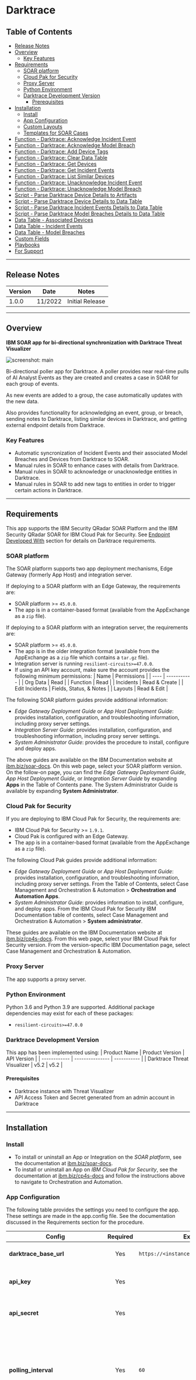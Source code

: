 <!--
  This README.md is generated by running:
  "resilient-sdk docgen -p fn_darktrace"

  It is best edited using a Text Editor with a Markdown Previewer. VS Code
  is a good example. Checkout https://guides.github.com/features/mastering-markdown/
  for tips on writing with Markdown

  All fields followed by "::CHANGE_ME::"" should be manually edited

  If you make manual edits and run docgen again, a .bak file will be created

  Store any screenshots in the "doc/screenshots" directory and reference them like:
  ![screenshot: screenshot_1](./screenshots/screenshot_1.png)

  NOTE: If your app is available in the container-format only, there is no need to mention the integration server in this readme.
-->

# Darktrace <!-- omit in toc -->

## Table of Contents <!-- omit in toc -->

- [Release Notes](#release-notes)
- [Overview](#overview)
  - [Key Features](#key-features)
- [Requirements](#requirements)
  - [SOAR platform](#soar-platform)
  - [Cloud Pak for Security](#cloud-pak-for-security)
  - [Proxy Server](#proxy-server)
  - [Python Environment](#python-environment)
  - [Darktrace Development Version](#darktrace-development-version)
    - [Prerequisites](#prerequisites)
- [Installation](#installation)
  - [Install](#install)
  - [App Configuration](#app-configuration)
  - [Custom Layouts](#custom-layouts)
  - [Templates for SOAR Cases](#templates-for-soar-cases)
- [Function - Darktrace: Acknowledge Incident Event](#function---darktrace-acknowledge-incident-event)
- [Function - Darktrace: Acknowledge Model Breach](#function---darktrace-acknowledge-model-breach)
- [Function - Darktrace: Add Device Tags](#function---darktrace-add-device-tags)
- [Function - Darktrace: Clear Data Table](#function---darktrace-clear-data-table)
- [Function - Darktrace: Get Devices](#function---darktrace-get-devices)
- [Function - Darktrace: Get Incident Events](#function---darktrace-get-incident-events)
- [Function - Darktrace: List Similar Devices](#function---darktrace-list-similar-devices)
- [Function - Darktrace: Unacknowledge Incident Event](#function---darktrace-unacknowledge-incident-event)
- [Function - Darktrace: Unacknowledge Model Breach](#function---darktrace-unacknowledge-model-breach)
- [Script - Parse Darktrace Device Details to Artifacts](#script---parse-darktrace-device-details-to-artifacts)
- [Script - Parse Darktrace Device Details to Data Table](#script---parse-darktrace-device-details-to-data-table)
- [Script - Parse Darktrace Incident Events Details to Data Table](#script---parse-darktrace-incident-events-details-to-data-table)
- [Script - Parse Darktrace Model Breaches Details to Data Table](#script---parse-darktrace-model-breaches-details-to-data-table)
- [Data Table - Associated Devices](#data-table---associated-devices)
- [Data Table - Incident Events](#data-table---incident-events)
- [Data Table - Model Breaches](#data-table---model-breaches)
- [Custom Fields](#custom-fields)
- [Playbooks](#playbooks)
- [For Support](#for-support)

---

## Release Notes
<!--
  Specify all changes in this release. Do not remove the release 
  notes of a previous release
-->
| Version | Date | Notes |
| ------- | ---- | ----- |
| 1.0.0 | 11/2022 | Initial Release |

---

## Overview
**IBM SOAR app for bi-directional synchronization with Darktrace Threat Visualizer**

 ![screenshot: main](./doc/screenshots/main.png)

Bi-directional poller app for Darktrace. A poller provides near real-time pulls of AI Analyst Events as they are created and creates 
a case in SOAR for each group of events.

As new events are added to a group, the case automatically updates with the new data.

Also provides functionality for acknowledging an event, group, or breach,
sending notes to Darktrace, listing similar devices in Darktrace,
and getting external endpoint details from Darktrace.

### Key Features
* Automatic syncronization of Incident Events and their associated Model Breaches and Devices from Darktrace to SOAR.
* Manual rules in SOAR to enhance cases with details from Darktrace.
* Manual rules in SOAR to acknowledge or unacknowledge entities in Darktrace.
* Manual rules in SOAR to add new tags to entities in order to trigger certain actions in Darktrace.

---

## Requirements
This app supports the IBM Security QRadar SOAR Platform and the IBM Security QRadar SOAR for IBM Cloud Pak for Security. See [Endpoint Developed With](#endpoint-developed-with) section for details on Darktrace requirements.

### SOAR platform
The SOAR platform supports two app deployment mechanisms, Edge Gateway (formerly App Host) and integration server.

If deploying to a SOAR platform with an Edge Gateway, the requirements are:
* SOAR platform >= `45.0.0`.
* The app is in a container-based format (available from the AppExchange as a `zip` file).

If deploying to a SOAR platform with an integration server, the requirements are:
* SOAR platform >= `45.0.0`.
* The app is in the older integration format (available from the AppExchange as a `zip` file which contains a `tar.gz` file).
* Integration server is running `resilient-circuits>=47.0.0`.
* If using an API key account, make sure the account provides the following minimum permissions: 
  | Name | Permissions |
  | ---- | ----------- |
  | Org Data | Read |
  | Function | Read |
  | Incidents | Read & Create |
  | Edit Incidents | Fields, Status, & Notes |
  | Layouts | Read & Edit |

The following SOAR platform guides provide additional information: 
* _Edge Gateway Deployment Guide_ or _App Host Deployment Guide_: provides installation, configuration, and troubleshooting information, including proxy server settings. 
* _Integration Server Guide_: provides installation, configuration, and troubleshooting information, including proxy server settings.
* _System Administrator Guide_: provides the procedure to install, configure and deploy apps. 

The above guides are available on the IBM Documentation website at [ibm.biz/soar-docs](https://ibm.biz/soar-docs). On this web page, select your SOAR platform version. On the follow-on page, you can find the _Edge Gateway Deployment Guide_, _App Host Deployment Guide_, or _Integration Server Guide_ by expanding **Apps** in the Table of Contents pane. The System Administrator Guide is available by expanding **System Administrator**.

### Cloud Pak for Security
If you are deploying to IBM Cloud Pak for Security, the requirements are:
* IBM Cloud Pak for Security >= `1.9.1`.
* Cloud Pak is configured with an Edge Gateway.
* The app is in a container-based format (available from the AppExchange as a `zip` file).

The following Cloud Pak guides provide additional information: 
* _Edge Gateway Deployment Guide_ or _App Host Deployment Guide_: provides installation, configuration, and troubleshooting information, including proxy server settings. From the Table of Contents, select Case Management and Orchestration & Automation > **Orchestration and Automation Apps**.
* _System Administrator Guide_: provides information to install, configure, and deploy apps. From the IBM Cloud Pak for Security IBM Documentation table of contents, select Case Management and Orchestration & Automation > **System administrator**.

These guides are available on the IBM Documentation website at [ibm.biz/cp4s-docs](https://ibm.biz/cp4s-docs). From this web page, select your IBM Cloud Pak for Security version. From the version-specific IBM Documentation page, select Case Management and Orchestration & Automation.

### Proxy Server
The app supports a proxy server.

### Python Environment
Python 3.6 and Python 3.9 are supported.
Additional package dependencies may exist for each of these packages:
* `resilient-circuits>=47.0.0`

### Darktrace Development Version

This app has been implemented using:
| Product Name | Product Version | API Version |
| ------------ | --------------- | ----------- |
| Darktrace Threat Visualizer | v5.2 | v5.2 |

#### Prerequisites
* Darktrace instance with Threat Visualizer
* API Access Token and Secret generated from an admin account in Darktrace

---

## Installation

### Install
* To install or uninstall an App or Integration on the _SOAR platform_, see the documentation at [ibm.biz/soar-docs](https://ibm.biz/soar-docs).
* To install or uninstall an App on _IBM Cloud Pak for Security_, see the documentation at [ibm.biz/cp4s-docs](https://ibm.biz/cp4s-docs) and follow the instructions above to navigate to Orchestration and Automation.

### App Configuration
The following table provides the settings you need to configure the app. These settings are made in the app.config file. See the documentation discussed in the Requirements section for the procedure.

| Config | Required | Example | Description |
| ------ | :------: | ------- | ----------- |
| **darktrace_base_url** | Yes | `https://<instance>.cloud.darktrace.com` | *URL to your instance of Darktrace.* |
| **api_key** | Yes |  | *API Access Token generated in Darktrace.* |
| **api_secret** | Yes |  | *Secret associated with above API Token.* |
| **polling_interval** | Yes | `60` | *Number of **seconds** between polling queries for new findings. Use value 0 to disable automatic case creation from findings.* |
| **polling_lookback** | Yes | `120` | *Number of **minutes** to look back for new findings the first time the app starts or restarts.* |
| **auto_sync_darktrace_comments** | No | `True` | *Whether or not to sync comments from Darktrace to SOAR. Defaults to `True`.* |
| **exclude_did** | No | `1,4,99` | *Comma separated list of device IDs you wish to be excluded from syncronization.* |
| **locale** | No | `en_US` | *Language locale to use when pulling Incident Events and their descriptions. Defaults to `en_US`. See Darktrace Customer Portal for updated list of locale options.* |
| **min_score** | No | `0.0` | *Minimum incident score for the incident it is associated with to be synced to SOAR. Accepts values between 0 and 100. Defaults to 0.* |
| **saas_only** | No | `False` | *If `True`, restricts synced Darktrace incidents to only those that contain a minimum of one SaaS incident event. Defaults to `False`.* |
| **soar_create_case_template** | No | `/var/rescircuits/create_case.jinja` | *Path to override template for automatic case creation. See [Templates for SOAR Cases](#templates-for-soar-cases).* |
| **soar_update_case_template** | No | `/var/rescircuits/update_case.jinja` | *Path to override template for automatic case updating. See [Templates for SOAR Cases](#templates-for-soar-cases).* |
| **soar_close_case_template** | No | `/var/rescircuits/close_case.jinja` | *Path to override template for automatic case closing. See [Templates for SOAR Cases](#templates-for-soar-cases).* |

### Custom Layouts
* The app automatically creates a custom "Darktrace Incident" tab on first install. But more customization can be made in that tab:

  ![screenshot: custom_layouts](./doc/screenshots/custom_layouts.png)

### Templates for SOAR Cases
It may be necessary to modify the templates used to create, update, or close SOAR cases based on your required custom fields in SOAR.

This is especially relevant if you have required custom _close_ fields that need to be filled when closing a case in SOAR. If that is the case, be sure to implement a custom `close_case_template` and reference those required close fields in the template.

When overriding the template in App Host, specify the file path for each file as `/var/rescircuits`.

Below are the default templates used which can be copied, modified, and used with app_config's
`soar_create_case_template`, `soar_update_case_template`, and `soar_close_case_template` settings to override the default templates.

<details><summary>soar_create_case_template.jinja</summary>

```jinja
{
  {# JINJA template for creating a new SOAR incident from an endpoint #}
  {% set severity_mapping = '''{
    "critical": "High", 
    "suspicious": "Medium", 
    "compliance": "Low", 
    "DEFAULT": "Low"
  }'''
  %}
  "name": "Darktrace AI Analyst Incident - {{ incidentEvents|map(attribute='title')|join(', ') }}",
  "description": "<a target='_blank' href='{{ groupUrl }}'>AI Analyst Incident Event Group</a> created from Darktrace",
  {# start_date cannot be after discovered_date #}
  "discovered_date": {{ start }},
  "start_date": {{ start }},
  "plan_status": "A",
  "severity_code": "{{ category | soar_substitute(severity_mapping) }}",
  {# specify your custom fields for your endpoint solution #}
  "properties": {
    "darktrace_aianalyst_incident_group_id": "{{ id }}",
    "darktrace_incident_group_link": "<a target='_blank' href='{{ groupUrl }}'>AI Analyst Incident</a>",
    "darktrace_incident_group_acknowledged": "{% if acknowledged %}Yes{% else %}No{% endif %}",
    "darktrace_incident_last_modified": {{ end }},
    "darktrace_incident_group_start_time": {{ start }},
    "darktrace_associated_device_ids": "{{ devices|join(', ') }} ({{ devices|length }} total devices involved)",
    "darktrace_initiating_device_ids": "{{ initialDevices|join(', ') }}",
    "darktrace_group_category": "<span class='label' rel='tooltip' title='{{ category }}'>{{ category|camel }}</span>",
    "darktrace_group_score": "{{ '%0.2f'|format(groupScore|float) }}",
    "darktrace_number_of_events_in_group": "{{ incidentEvents|length }}"
  },
  {# add comments as necessary #}
  "comments": [
    {
      "text": {
        "format": "html",
        "content": "<b>Created by Darktrace</b>"
      }
    }
  ]
}

```
</details>

<details><summary>soar_update_case_template.jinja</summary>

```jinja
{
  {# JINJA template for updating a new SOAR incident from an endpoint #}
  "properties": {
    "darktrace_incident_last_modified": {{ end }},
    "darktrace_associated_device_ids": "{{ devices|join(', ') }} ({{ devices|length }} total devices involved)",
    "darktrace_incident_group_acknowledged": "{% if acknowledged %}Yes{% else %}No{% endif %}",
    "darktrace_group_score": "{{ '%0.2f'|format(groupScore|float) }}",
    "darktrace_number_of_events_in_group": "{{ incidentEvents|length }}"
  }
}

```
</details>

<details><summary>soar_close_case_template.jinja</summary>

```jinja
{
  {# JINJA template for closing a SOAR incident using endpoint data #}
  "plan_status": "C",
  "resolution_id": "Resolved",
  "resolution_summary": "Acknowledged in Darktrace",
  "properties": {
    "darktrace_incident_last_modified": {{ end }},
    "darktrace_associated_device_ids": "{{ devices|join(', ') }} ({{ devices|length }} total devices involved)",
    "darktrace_incident_group_acknowledged": "{% if acknowledged %}Yes{% else %}No{% endif %}",
    "darktrace_group_score": "{{ '%0.2f'|format(groupScore|float) }}",
    "darktrace_number_of_events_in_group": "{{ incidentEvents|length }}"
  }
}

```
</details>

---

## Function - Darktrace: Acknowledge Incident Event
Function to acknowledge an incident event or a list of incident events.

 ![screenshot: fn-darktrace-acknowledge-incident-event ](./doc/screenshots/fn-darktrace-acknowledge-incident-event.png)

<details><summary>Inputs:</summary>
<p>

| Name | Type | Required | Tooltip |
| ---- | :--: | :------: | ------- |
| `darktrace_incident_event_id` | `text` | Yes | UUID of the incident event to un/acknowledge |

</p>
</details>

<details><summary>Outputs:</summary>
<p>

> **NOTE:** This example might be in JSON format, but `results` is a Python Dictionary on the SOAR platform.

```python
results = {
  "content": {
    "aianalyst": "SUCCESS"
  },
  "inputs": {
    "darktrace_incident_event_id": "da042c57-3e45-4e65-aca5-63dbcdf8df0c"
  },
  "metrics": {
    "execution_time_ms": 116,
    "host": "local",
    "package": "fn-darktrace",
    "package_version": "1.0.0",
    "timestamp": "2022-10-06 16:00:04",
    "version": "1.0"
  },
  "raw": null,
  "reason": null,
  "success": true,
  "version": 2.0
}
```

</p>
</details>

<details><summary>Example Pre-Process Script:</summary>
<p>

```python
inputs.darktrace_incident_event_id = row.darktrace_incident_events_dt_event_id
```

</p>
</details>

<details><summary>Example Post-Process Script:</summary>
<p>

```python
results = playbook.functions.results.acknowledge_inc_output

if results.success:
  unacknowledged = results.content.get("aianalyst")
  
  if unacknowledged.upper() == "SUCCESS":
    row.darktrace_incident_events_dt_acknowledged = "Yes"
    incident.addNote("Successfully acknowledged Incident Event {0}".format(row.darktrace_incident_events_dt_title.get("content")))

else:
  incident.addNote("Failed to acknowledge Incident Event {0}".format(row.darktrace_incident_events_dt_title.get("content")))

```

</p>
</details>

---
## Function - Darktrace: Acknowledge Model Breach
Function to acknowledge a model breach.

 ![screenshot: fn-darktrace-acknowledge-model-breach ](./doc/screenshots/fn-darktrace-acknowledge-model-breach.png)

<details><summary>Inputs:</summary>
<p>

| Name | Type | Required | Tooltip |
| ---- | :--: | :------: | ------- |
| `darktrace_model_breach_pbid` | `text` | Yes | Model Breach ID (PBID) of breach to acknowledge |

</p>
</details>

<details><summary>Outputs:</summary>
<p>

> **NOTE:** This example might be in JSON format, but `results` is a Python Dictionary on the SOAR platform.

```python
results = {
  "content": {
    "response": "SUCCESS"
  },
  "inputs": {
    "darktrace_model_breach_pbid": "182"
  },
  "metrics": {
    "execution_time_ms": 123,
    "host": "local",
    "package": "fn-darktrace",
    "package_version": "1.0.0",
    "timestamp": "2022-10-06 16:00:29",
    "version": "1.0"
  },
  "raw": null,
  "reason": null,
  "success": true,
  "version": 2.0
}
```

</p>
</details>

<details><summary>Example Pre-Process Script:</summary>
<p>

```python
inputs.darktrace_model_breach_pbid = row.darktrace_model_breaches_dt_breach_id
```

</p>
</details>

<details><summary>Example Post-Process Script:</summary>
<p>

```python
results = playbook.functions.results.acknowledge_md_output

if results.success and results.get("content", {}).get("response", "").upper() == "SUCCESS":
  incident.addNote("Successfully acknowledged Darktrace Model Breach {0}".format(row.darktrace_model_breaches_dt_name.get("content")))
  row.darktrace_model_breaches_dt_acknowledged = "Yes"
elif results.success and results.get("content", {}).get("response", "").upper() == "ERROR":
  incident.addNote("Darktrace Model Breach {0} is already acknowledged in Darktrace".format(row.darktrace_model_breaches_dt_name.get("content")))
else:
  incident.addNote("Failed to acknowledge Darktrace Model Breach {0}".format(row.darktrace_model_breaches_dt_name.get("content")))
```

</p>
</details>

---
## Function - Darktrace: Add Device Tags
Function to add tag(s) to a device.

 ![screenshot: fn-darktrace-add-device-tags ](./doc/screenshots/fn-darktrace-add-device-tags.png)
 ![screenshot: fn-darktrace-add-device-tags ](./doc/screenshots/fn-darktrace-add-device-tags-1.png)

<details><summary>Inputs:</summary>
<p>

| Name | Type | Required | Example | Tooltip |
| ---- | :--: | :------: | ------- | ------- |
| `darktrace_device_id` | `text` | No | - | Device ID to add tags to |
| `darktrace_device_tags` | `text` | No | `DNS Server, Microsoft Device` | Comma-separated list of tags to add. |

</p>
</details>

<details><summary>Outputs:</summary>
<p>

> **NOTE:** This example might be in JSON format, but `results` is a Python Dictionary on the SOAR platform.

```python
results = {
  "content": {
    "added_tags": [
      "New Tag"
    ],
    "all_tags": [
      "This one already exists",
      "New Tag"
    ],
    "error_tags": [
      "This one already exists"
    ]
  },
  "inputs": {
    "darktrace_device_id": "9",
    "darktrace_device_tags": "Test,This one already exists"
  },
  "metrics": {
    "execution_time_ms": 267,
    "host": "local",
    "package": "fn-darktrace",
    "package_version": "1.0.0",
    "timestamp": "2022-10-10 15:56:42",
    "version": "1.0"
  },
  "raw": null,
  "reason": null,
  "success": true,
  "version": 2.0
}
```

</p>
</details>

<details><summary>Example Pre-Process Script:</summary>
<p>

```python
inputs.darktrace_device_id = row.darktrace_device_dt_id.get("content")
inputs.darktrace_device_tags = playbook.inputs.darktrace_device_tags
```

</p>
</details>

<details><summary>Example Post-Process Script:</summary>
<p>

```python
results = playbook.functions.results.add_tags_output

SPAN_FORMATTER = "<span class='label' rel='tooltip' title='{0}'>{0}</span>"

if results.success:
  added_tags = " ".join(SPAN_FORMATTER.format(tag) for tag in results.content.get("added_tags"))
  error_tags = " ".join(SPAN_FORMATTER.format(tag) for tag in results.content.get("error_tags"))
  all_tags = " ".join(SPAN_FORMATTER.format(tag) for tag in results.content.get("all_tags"))
  
  msg = ""
  if added_tags:
    msg += "Successfully added tag(s) {0} to device {1}.".format(added_tags, row.darktrace_device_dt_id.get("content"))
  if error_tags:
    if msg:
      msg += "\n"
    msg += "Failed to add tag(s) {0} because they weren't found in Darktrace. Create them in Darktrace first then you can add them to the device.".format(error_tags)
    
  incident.addNote(msg)
  row.darktrace_device_dt_tags = all_tags
else:
  incident.addNote("Failed to add tags {0} to device {1}. Error: {2}".format(results.inputs.get("darktrace_device_tags"), row.darktrace_device_dt_id, results.reason))
```

</p>
</details>

---
## Function - Darktrace: Clear Data Table
Clear a given data table so it can be updated

<details><summary>Inputs:</summary>
<p>

| Name | Type | Required |
| ---- | :--: | :------: |
| `darktrace_data_table_name` | `text` | Yes |
| `darktrace_soar_case_id` | `text` | No |

</p>
</details>

<details><summary>Outputs:</summary>
<p>

> **NOTE:** This example might be in JSON format, but `results` is a Python Dictionary on the SOAR platform.

```python
results = {
  "content": {},
  "inputs": {
    "darktrace_data_table_name": "darktrace_associated_devices_dt",
    "darktrace_soar_case_id": "2119"
  },
  "metrics": {
    "execution_time_ms": 976,
    "host": "local",
    "package": "fn-darktrace",
    "package_version": "1.0.0",
    "timestamp": "2022-11-10 16:46:34",
    "version": "1.0"
  },
  "raw": null,
  "reason": null,
  "success": true,
  "version": 2.0
}
```

</p>
</details>

<details><summary>Example Pre-Process Script:</summary>
<p>

```python
inputs.darktrace_soar_case_id = str(incident.id)
inputs.darktrace_data_table_name = "darktrace_associated_devices_dt"
```

</p>
</details>

---
## Function - Darktrace: Get Devices
Get the details of all the devices of an AI Analyst Incident


<details><summary>Inputs:</summary>
<p>

| Name | Type | Required | Example | Tooltip |
| ---- | :--: | :------: | ------- | ------- |
| `darktrace_incident_group_id` | `text` | Yes | `-` | Group ID of the incident to get devices from |

</p>
</details>

<details><summary>Outputs:</summary>
<p>

> **NOTE:** This example might be in JSON format, but `results` is a Python Dictionary on the SOAR platform.

```python
results = {
  "content": {
    "base_device_url": "https://my.darktrace.com/#device/",
    "devices": [
      {
        "did": 4,
        "endtime": 1668116335000,
        "hostname": "dc.windomain.local",
        "id": 4,
        "ip": "0.0.0.0",
        "ips": [
          {
            "ip": "0.0.0.0",
            "sid": 1,
            "time": "2022-11-10 21:00:00",
            "timems": 1668114000000
          }
        ],
        "os": "Windows 7, 8 or 10",
        "sid": 1,
        "tags": [
          {
            "data": {
              "auto": false,
              "color": 200,
              "description": "",
              "visibility": ""
            },
            "expiry": 0,
            "isReferenced": true,
            "name": "Admin",
            "restricted": false,
            "thid": 16,
            "tid": 16
          },
          {
            "data": {
              "auto": false,
              "color": 112,
              "description": "Devices receiving and making DNS queries",
              "visibility": "Public"
            },
            "expiry": 0,
            "isReferenced": true,
            "name": "DNS Server",
            "restricted": false,
            "thid": 22,
            "tid": 22
          },
          {
            "data": {
              "auto": false,
              "color": 168,
              "description": "",
              "visibility": "Public"
            },
            "expiry": 0,
            "isReferenced": true,
            "name": "Microsoft Windows",
            "restricted": false,
            "thid": 29,
            "tid": 29
          },
          {
            "data": {
              "auto": false,
              "color": 0,
              "description": "",
              "visibility": "Public"
            },
            "expiry": 0,
            "isReferenced": false,
            "name": "Test",
            "restricted": false,
            "thid": 113,
            "tid": 113
          }
        ],
        "time": 1646057145000,
        "typelabel": "DNS Server",
        "typename": "dnsserver"
      }
    ]
  },
  "inputs": {
    "darktrace_incident_group_id": "g53091596-76ed-48e3-90d1-7f93ed7954ef"
  },
  "metrics": {
    "execution_time_ms": 239,
    "host": "local",
    "package": "fn-darktrace",
    "package_version": "1.0.0",
    "timestamp": "2022-11-10 16:46:31",
    "version": "1.0"
  },
  "raw": null,
  "reason": null,
  "success": true,
  "version": 2.0
}
```

</p>
</details>

<details><summary>Example Pre-Process Script:</summary>
<p>

```python
inputs.darktrace_incident_group_id = incident.properties.darktrace_aianalyst_incident_group_id
```

</p>
</details>

<details><summary>Example Script to Fill Data Table:</summary>
<p>

```python
DEVICE_DT_NAME = "darktrace_associated_devices_dt"
URL_FORMATTER = "<a target='_blank' href='{0}'>{1}</a>"
SPAN_FORMATTER = "<span class='label' rel='tooltip' title='{0}'>{0}</span>"

devices = playbook.functions.results.devices_output.get("content", {}).get("devices")
base_device_url = playbook.functions.results.devices_output.get("content", {}).get("base_device_url")

for device in devices:
  
  row = incident.addRow(DEVICE_DT_NAME)
  
  row.darktrace_device_dt_id = URL_FORMATTER.format(f"{base_device_url}{str(device.get('id'))}", str(device.get("id"))) if device.get("id") else None
  row.darktrace_device_dt_label = device.get("devicelabel")
  row.darktrace_device_dt_type = device.get("typelabel")
  row.darktrace_device_dt_tags = " ".join([SPAN_FORMATTER.format(t.get("name")) for t in device.get("tags", [])]) if device.get("tags") else None
  row.darktrace_device_dt_ip = device.get("ip")
  row.darktrace_device_dt_hostname = device.get("hostname")
  row.darktrace_device_dt_mac_address = device.get("macaddress")
  row.darktrace_device_dt_os = device.get("os")
  row.darktrace_device_dt_credentials = " ".join([SPAN_FORMATTER.format(c.get("credential")) for c in device.get("credentials", [])]) if device.get("credentials") else None
  row.darktrace_device_dt_first_seen = device.get("time")
  row.darktrace_device_dt_last_seen = device.get("endtime")
```

</p>
</details>

---
## Function - Darktrace: Get Incident Events
Get the details of all the incident events of an AI Analyst Incident Group

<details><summary>Inputs:</summary>
<p>

| Name | Type | Required | Example | Tooltip |
| ---- | :--: | :------: | ------- | ------- |
| `darktrace_incident_group_id` | `text` | Yes | `-` | Group ID to get incident events from |
| `darktrace_include_model_breach_data` | `boolean` | No | `-` | If `True`, detailed Model breach data will be returned. Defaults to `False` |

</p>
</details>

<details><summary>Outputs:</summary>
<p>

> **NOTE:** This example might be in JSON format, but `results` is a Python Dictionary on the SOAR platform.

```python
results = {
  "content": {
    "base_model_breach_url": "https://my.darktrace.com/#modelbreach/",
    "incident_events": [
      {
        "acknowledged": false,
        "activityId": "da39a3ee",
        "aiaScore": 52.0,
        "attackPhases": [
          5
        ],
        "breachDevices": [
          {
            "did": 9,
            "hostname": "win10.windomain.local",
            "identifier": "win10.windomain.local",
            "ip": "0.0.0.0",
            "mac": null,
            "sid": 1,
            "subnet": null
          }
        ],
        "category": "suspicious",
        "children": [
          "da042c57-3e45-4e65-aca5-63dbcdf8df0c"
        ],
        "createdAt": 1663207439360,
        "currentGroup": "gda042c57-3e45-4e65-aca5-63dbcdf8df0c",
        "details": [
          [
            {
              "contents": [
                {
                  "key": "Source device",
                  "type": "device",
                  "values": [
                    {
                      "did": 9,
                      "hostname": "win10.windomain.local",
                      "identifier": "win10.windomain.local",
                      "ip": "0.0.0.0",
                      "mac": null,
                      "sid": 1,
                      "subnet": null
                    }
                  ]
                },
                {
                  "key": "Username observed prior to activity",
                  "type": "string",
                  "values": [
                    "vagrant"
                  ]
                },
                {
                  "key": "Source of username",
                  "type": "string",
                  "values": [
                    "NTLM login"
                  ]
                },
                {
                  "key": "Time observed",
                  "type": "timestamp",
                  "values": [
                    1663207315000
                  ]
                },
                {
                  "key": "Event UID",
                  "type": "string",
                  "values": [
                    "CxC9C21vzm9i5FmHse01"
                  ]
                }
              ],
              "header": "Breaching device"
            }
          ],
          [
            {
              "contents": [
                {
                  "key": "Filename",
                  "type": "string",
                  "values": [
                    "11.txt.txt.txt"
                  ]
                },
                {
                  "key": "Size",
                  "type": "dataVolume",
                  "values": [
                    100
                  ]
                },
                {
                  "key": "Destination device",
                  "type": "device",
                  "values": [
                    {
                      "did": 4,
                      "hostname": "dc.windomain.local",
                      "identifier": "dc.windomain.local",
                      "ip": "0.0.0.0",
                      "mac": null,
                      "sid": 1,
                      "subnet": null
                    }
                  ]
                },
                {
                  "key": "Destination share",
                  "type": "string",
                  "values": [
                    "\\\\0.0.0.00.0.0.0\\dummy_files"
                  ]
                },
                {
                  "key": "Time",
                  "type": "timestamp",
                  "values": [
                    1663207328000
                  ]
                },
                {
                  "key": "Filename",
                  "type": "string",
                  "values": [
                    "11.txt.txt"
                  ]
                },
                {
                  "key": "Size",
                  "type": "dataVolume",
                  "values": [
                    100
                  ]
                },
                {
                  "key": "Destination device",
                  "type": "device",
                  "values": [
                    {
                      "did": 4,
                      "hostname": "dc.windomain.local",
                      "identifier": "dc.windomain.local",
                      "ip": "0.0.0.0",
                      "mac": null,
                      "sid": 1,
                      "subnet": null
                    }
                  ]
                },
                {
                  "key": "Destination share",
                  "type": "string",
                  "values": [
                    "\\\\0.0.0.00.0.0.0\\dummy_files"
                  ]
                },
                {
                  "key": "Time",
                  "type": "timestamp",
                  "values": [
                    1663207328000
                  ]
                },
                {
                  "key": "Filename",
                  "type": "string",
                  "values": [
                    "27.txt.txt.txt"
                  ]
                },
                {
                  "key": "Size",
                  "type": "dataVolume",
                  "values": [
                    100
                  ]
                },
                {
                  "key": "Destination device",
                  "type": "device",
                  "values": [
                    {
                      "did": 4,
                      "hostname": "dc.windomain.local",
                      "identifier": "dc.windomain.local",
                      "ip": "0.0.0.0",
                      "mac": null,
                      "sid": 1,
                      "subnet": null
                    }
                  ]
                },
                {
                  "key": "Destination share",
                  "type": "string",
                  "values": [
                    "\\\\0.0.0.00.0.0.0\\dummy_files"
                  ]
                },
                {
                  "key": "Time",
                  "type": "timestamp",
                  "values": [
                    1663207329000
                  ]
                }
              ],
              "header": "Files Written"
            }
          ]
        ],
        "externalTriggered": false,
        "groupByActivity": false,
        "groupCategory": "suspicious",
        "groupPreviousGroups": [],
        "groupScore": 0.9796746496148376,
        "groupingIds": [
          "0ade7c2c"
        ],
        "id": "da042c57-3e45-4e65-aca5-63dbcdf8df0c",
        "incidentEventUrl": "https://my.darktrace.com/#aiaincidentevent/da042c57-3e45-4e65-aca5-63dbcdf8df0c",
        "periods": [
          {
            "end": 1663207329000,
            "start": 1663207328000
          }
        ],
        "pinned": true,
        "relatedBreaches": [
          {
            "acknowledged": false,
            "aianalystData": [
              {
                "related": [
                  182
                ],
                "summariser": "SmbWriteSummary",
                "uuid": "da042c57-3e45-4e65-aca5-63dbcdf8df0c"
              }
            ],
            "commentCount": 0,
            "creationTime": 1663207327000,
            "device": {
              "credentials": [
                "vagrant"
              ],
              "did": 9,
              "firstSeen": 1646081506000,
              "hostname": "win10.windomain.local",
              "ip": "0.0.0.0",
              "ips": [
                {
                  "ip": "0.0.0.0",
                  "sid": 1,
                  "time": "2022-11-10 21:00:00",
                  "timems": 1668114000000
                }
              ],
              "lastSeen": 1668115594000,
              "sid": 1,
              "typelabel": "Desktop",
              "typename": "desktop"
            },
            "model": {
              "now": {
                "actions": {
                  "alert": true,
                  "antigena": {},
                  "breach": true,
                  "model": true,
                  "setPriority": false,
                  "setTag": false,
                  "setType": false
                },
                "active": true,
                "activeTimes": {
                  "devices": {},
                  "tags": {},
                  "type": "exclusions",
                  "version": 2
                },
                "autoSuppress": true,
                "autoUpdatable": true,
                "autoUpdate": true,
                "behaviour": "decreasing",
                "category": "Suspicious",
                "compliance": false,
                "created": {
                  "by": "System"
                },
                "delay": 0,
                "description": "A device is writing suspicious terms to network file shares that may indicate a threat. This is particularly relevant for ransomware infections that overwrite internal data.\\n\\nAction: Investigate the file writes that are occurring to see if they are overwriting important internal data.",
                "edited": {
                  "by": "System"
                },
                "interval": 300,
                "logic": {
                  "data": [
                    {
                      "cid": 8330,
                      "weight": 1
                    },
                    {
                      "cid": 8328,
                      "weight": 1
                    },
                    {
                      "cid": 8329,
                      "weight": 1
                    }
                  ],
                  "targetScore": 1,
                  "type": "weightedComponentList",
                  "version": 1
                },
                "message": "Added new regex filter to the last component",
                "modified": "2022-09-22 11:48:13",
                "name": "Compromise::Ransomware::Ransom or Offensive Words Written to SMB",
                "phid": 3000,
                "pid": 629,
                "priority": 4,
                "sequenced": false,
                "sharedEndpoints": true,
                "tags": [
                  "AP: Exploit"
                ],
                "throttle": 3600,
                "uuid": "80010119-6d7f-0000-0305-5e0000000325",
                "version": 100
              },
              "then": {
                "actions": {
                  "alert": true,
                  "antigena": {},
                  "breach": true,
                  "model": true,
                  "setPriority": false,
                  "setTag": false,
                  "setType": false
                },
                "active": true,
                "activeTimes": {
                  "devices": {},
                  "tags": {},
                  "type": "exclusions",
                  "version": 2
                },
                "autoSuppress": true,
                "autoUpdatable": true,
                "autoUpdate": true,
                "behaviour": "decreasing",
                "category": "Suspicious",
                "compliance": false,
                "created": {
                  "by": "System"
                },
                "delay": 0,
                "description": "A device is writing suspicious terms to network file shares that may indicate a threat. This is particularly relevant for ransomware infections that overwrite internal data.\\n\\nAction: Investigate the file writes that are occurring to see if they are overwriting important internal data.",
                "edited": {
                  "by": "System"
                },
                "interval": 300,
                "logic": {
                  "data": [
                    {
                      "cid": 8067,
                      "weight": 1
                    },
                    {
                      "cid": 8065,
                      "weight": 1
                    },
                    {
                      "cid": 8066,
                      "weight": 1
                    }
                  ],
                  "targetScore": 1,
                  "type": "weightedComponentList",
                  "version": 1
                },
                "modified": "2022-09-05 15:04:11",
                "name": "Compromise::Ransomware::Ransom or Offensive Words Written to SMB",
                "phid": 2865,
                "pid": 629,
                "priority": 4,
                "sequenced": false,
                "sharedEndpoints": true,
                "tags": [
                  "AP: Exploit"
                ],
                "throttle": 3600,
                "uuid": "80010119-6d7f-0000-0305-5e0000000325",
                "version": 99
              }
            },
            "modelName": "Compromise / Ransomware / Ransom or Offensive Words Written to SMB",
            "pbid": 182,
            "score": 0.871,
            "threatScore": 88.0,
            "time": 1663207316000,
            "timestamp": 1663207316000,
            "triggeredComponents": [
              {
                "cbid": 186,
                "chid": 10353,
                "cid": 8065,
                "interval": 300,
                "logic": {
                  "data": {
                    "left": {
                      "left": "A",
                      "operator": "AND",
                      "right": {
                        "left": "C",
                        "operator": "AND",
                        "right": {
                          "left": "E",
                          "operator": "AND",
                          "right": "F"
                        }
                      }
                    },
                    "operator": "OR",
                    "right": {
                      "left": "B",
                      "operator": "AND",
                      "right": {
                        "left": "C",
                        "operator": "AND",
                        "right": "F"
                      }
                    }
                  },
                  "version": "v0.1"
                },
                "metric": {
                  "label": "SMB Move Success",
                  "mlid": 291,
                  "name": "smbmovesuccess"
                },
                "size": 5,
                "threshold": 4,
                "time": 1663207315000,
                "triggeredFilters": [
                  {
                    "arguments": {
                      "value": "someregex"
                    },
                    "cfid": 71760,
                    "comparatorType": "matches regular expression",
                    "filterType": "Message",
                    "id": "A",
                    "trigger": {
                      "value": "share=\\\\0.0.0.0\\dummy_files file=\u003cn/a\u003e rename=0.txt.txt.txt.txt.txt.txt.txt.txt.txt.txt.txt.lockbit version=smb2 account=vagrant"
                    }
                  },
                  {
                    "arguments": {
                      "value": "out"
                    },
                    "cfid": 71762,
                    "comparatorType": "is",
                    "filterType": "Direction",
                    "id": "C",
                    "trigger": {
                      "value": "out"
                    }
                  },
                  {
                    "arguments": {
                      "value": "BackupData.dat.locked"
                    },
                    "cfid": 71763,
                    "comparatorType": "does not contain",
                    "filterType": "Message",
                    "id": "E",
                    "trigger": {
                      "value": "share=\\\\0.0.0.0\\dummy_files file=\u003cn/a\u003e rename=0.txt.txt.txt.txt.txt.txt.txt.txt.txt.txt.txt.lockbit version=smb2 account=vagrant"
                    }
                  },
                  {
                    "arguments": {},
                    "cfid": 71764,
                    "comparatorType": "is",
                    "filterType": "Unique message fields",
                    "id": "F",
                    "trigger": {
                      "value": "true"
                    }
                  },
                  {
                    "arguments": {},
                    "cfid": 71765,
                    "comparatorType": "display",
                    "filterType": "Message",
                    "id": "d1",
                    "trigger": {
                      "value": "share=\\\\0.0.0.0\\dummy_files file=\u003cn/a\u003e rename=0.txt.txt.txt.txt.txt.txt.txt.txt.txt.txt.txt.lockbit version=smb2 account=vagrant"
                    }
                  }
                ]
              }
            ]
          }
        ],
        "summariser": "SmbWriteSummary",
        "summary": "The device win10.windomain.local was observed transferring suspicious files over SMB to dc.windomain.local.\n\nThis activity was identified as unusual compared to the source device\u0027s normal SMB activity.\n\nSuch transfers may indicate an attempt to move laterally through the network, by transferring malicious software to victim devices before executing it.\n\nConsequently, if this activity was not expected, the security team may wish to determine the reason for these file transfers.",
        "title": "SMB Writes of Suspicious Files",
        "userTriggered": false
      }
    ]
  },
  "inputs": {
    "darktrace_incident_group_id": "gda042c57-3e45-4e65-aca5-63dbcdf8df0c",
    "darktrace_include_model_breach_data": true
  },
  "metrics": {
    "execution_time_ms": 245,
    "host": "local",
    "package": "fn-darktrace",
    "package_version": "1.0.0",
    "timestamp": "2022-11-10 16:41:35",
    "version": "1.0"
  },
  "raw": null,
  "reason": null,
  "success": true,
  "version": 2.0
}
```

</p>
</details>

<details><summary>Example Pre-Process Script:</summary>
<p>

```python
inputs.darktrace_incident_group_id = incident.properties.darktrace_aianalyst_incident_group_id
inputs.darktrace_include_model_breach_data = False
```

</p>
</details>

<details><summary>Example Script to Parse Results to Data Table:</summary>
<p>

```python
EVENT_DT_NAME = "darktrace_incident_events_dt"
URL_FORMATTER = "<a target='_blank' href='{0}'>{1}</a>"

results = playbook.functions.results.incident_events_output

events = results.get("content", {}).get("incident_events")

for event in events:

  row = incident.addRow(EVENT_DT_NAME)

  row.darktrace_incident_events_dt_title = URL_FORMATTER.format(event.get("incidentEventUrl"), event.get("title"))
  row.darktrace_incident_events_dt_summary = event.get("summary")
  row.darktrace_incident_events_dt_acknowledged = "Yes" if event.get("acknowledged") else "No"
  row.darktrace_incident_events_dt_created_at = event.get("createdAt")
  row.darktrace_incident_events_dt_initiating_device_id = ", ".join(str(d.get("did")) for d in event.get("breachDevices"))
  row.darktrace_incident_events_dt_category = event.get("category")
  row.darktrace_incident_events_dt_ai_analyst_score = str(event.get("aiaScore"))
  row.darktrace_incident_events_dt_event_id = str(event.get("id"))
```

</p>
</details>

---
## Function - Darktrace: List Similar Devices
Function to list similar devices to the given device.

 ![screenshot: fn-darktrace-list-similar-devices ](./doc/screenshots/fn-darktrace-list-similar-devices.png)
 ![screenshot: fn-darktrace-list-similar-devices ](./doc/screenshots/fn-darktrace-list-similar-devices-1.png)

<details><summary>Inputs:</summary>
<p>

| Name | Type | Required | Example | Tooltip |
| ---- | :--: | :------: | ------- | ------- |
| `darktrace_device_count` | `number` | Yes | `4` | Number of similar devices to return |
| `darktrace_device_id` | `text` | No | - | Device ID to search for similar devices against |

</p>
</details>

<details><summary>Outputs:</summary>
<p>

> **NOTE:** This example might be in JSON format, but `results` is a Python Dictionary on the SOAR platform.

```python
results = {
  "content": {
    "base_url": "https://cloud.darktrace.com",
    "similar_devices": [
      {
        "did": 4,
        "firstSeen": 1646057145000,
        "hostname": "dc.windomain.local",
        "ip": "0.0.0.0",
        "ips": [
          {
            "ip": "0.0.0.0",
            "sid": 1,
            "time": "2022-10-11 18:00:00",
            "timems": 1665511200000
          }
        ],
        "lastSeen": 1665514547000,
        "os": "Windows 7, 8 or 10",
        "score": 99,
        "sid": 1,
        "typelabel": "DNS Server",
        "typename": "dnsserver"
      },
      {
        "did": 9,
        "firstSeen": 1646081506000,
        "hostname": "win10.windomain.local",
        "ip": "0.0.0.0",
        "ips": [
          {
            "ip": "0.0.0.0",
            "sid": 1,
            "time": "2022-10-11 18:00:00",
            "timems": 1665511200000
          }
        ],
        "lastSeen": 1665514495000,
        "os": "Windows NT kernel",
        "score": 32,
        "sid": 1,
        "typelabel": "Desktop",
        "typename": "desktop"
      },
      {
        "did": 8,
        "firstSeen": 1646067593000,
        "ip": "0.0.0.0",
        "ips": [
          {
            "ip": "0.0.0.0",
            "sid": 1,
            "time": "2022-10-11 08:00:00",
            "timems": 1665475200000
          }
        ],
        "lastSeen": 1665475311000,
        "os": "Linux 2.2.x-3.x",
        "score": 24,
        "sid": 1,
        "typelabel": "Server",
        "typename": "server"
      }
    ]
  },
  "inputs": {
    "darktrace_device_count": 5,
    "darktrace_device_id": "1"
  },
  "metrics": {
    "execution_time_ms": 421,
    "host": "local",
    "package": "fn-darktrace",
    "package_version": "1.0.0",
    "timestamp": "2022-10-11 14:59:36",
    "version": "1.0"
  },
  "raw": null,
  "reason": null,
  "success": true,
  "version": 2.0
}
```

</p>
</details>

<details><summary>Example Pre-Process Script:</summary>
<p>

```python
inputs.darktrace_device_id = row.darktrace_device_dt_id.get("content")
inputs.darktrace_device_count = playbook.inputs.darktrace_device_count
```

</p>
</details>

<details><summary>Example Post-Process Script:</summary>
<p>

```python
results = playbook.functions.results.similar_devices_output

URL_FORMATTER = "<a target='_blank' href='{0}'>{1}</a>"

if results.success:
  original_device = results.inputs.get("darktrace_device_id")
  similar_devices_list = results.content.get("similar_devices")
  if similar_devices_list:
    link_base = results.content.get("base_url") + "/#device/"
    device_ids = [str(device.get("did")) for device in similar_devices_list]
    similar_devices = ", ".join(URL_FORMATTER.format(link_base + device, device) for device in device_ids)
    
    incident.addNote("Found {0} device(s) similar to device {1}: {2}".format(len(similar_devices_list), original_device, similar_devices))
  else:
    incident.addNote("No similar devices found for device {0}".format(original_device))
else:
  incident.addNote("Failed to list similar devices for device {0}. Error: {1}".format(original_device, results.reason))
```

</p>
</details>

---
## Function - Darktrace: Unacknowledge Incident Event
Function to unacknowledge an incident event

 ![screenshot: fn-darktrace-unacknowledge-incident-event ](./doc/screenshots/fn-darktrace-unacknowledge-incident-event.png)

<details><summary>Inputs:</summary>
<p>

| Name | Type | Required | Tooltip |
| ---- | :--: | :------: | ------- |
| `darktrace_incident_event_id` | `text` | Yes | UUID of the incident event to un/acknowledge |

</p>
</details>

<details><summary>Outputs:</summary>
<p>

> **NOTE:** This example might be in JSON format, but `results` is a Python Dictionary on the SOAR platform.

```python
results = {
  "content": {
    "aianalyst": "SUCCESS"
  },
  "inputs": {
    "darktrace_incident_event_id": "da042c57-3e45-4e65-aca5-63dbcdf8df0c"
  },
  "metrics": {
    "execution_time_ms": 415,
    "host": "local",
    "package": "fn-darktrace",
    "package_version": "1.0.0",
    "timestamp": "2022-10-06 16:00:12",
    "version": "1.0"
  },
  "raw": null,
  "reason": null,
  "success": true,
  "version": 2.0
}
```

</p>
</details>

<details><summary>Example Pre-Process Script:</summary>
<p>

```python
inputs.darktrace_incident_event_id = row.darktrace_incident_events_dt_event_id
```

</p>
</details>

<details><summary>Example Post-Process Script:</summary>
<p>

```python
results = playbook.functions.results.unack_output

if results.success:
  unacknowledged = results.content.get("aianalyst")
  
  if unacknowledged.upper() == "SUCCESS":
    row.darktrace_incident_events_dt_acknowledged = "No"
    incident.addNote("Successfully unacknowledged Incident Event {0}".format(row.darktrace_incident_events_dt_title.get("content")))
    
else:
  incident.addNote("Failed to unacknowledge Incident Event {0}".format(row.darktrace_incident_events_dt_title.get("content")))
```

</p>
</details>

---
## Function - Darktrace: Unacknowledge Model Breach
Function to unacknowledge a model breach.

<details><summary>Inputs:</summary>
<p>

| Name | Type | Required | Tooltip |
| ---- | :--: | :------: | ------- |
| `darktrace_model_breach_pbid` | `text` | Yes | Model Breach ID (PBID) of breach to acknowledge |

</p>
</details>

<details><summary>Outputs:</summary>
<p>

> **NOTE:** This example might be in JSON format, but `results` is a Python Dictionary on the SOAR platform.

```python
results = {
  "content": {
    "response": "SUCCESS"
  },
  "inputs": {
    "darktrace_model_breach_pbid": "199"
  },
  "metrics": {
    "execution_time_ms": 113,
    "host": "local",
    "package": "fn-darktrace",
    "package_version": "1.0.0",
    "timestamp": "2022-11-10 16:44:26",
    "version": "1.0"
  },
  "raw": null,
  "reason": null,
  "success": true,
  "version": 2.0
}
```

</p>
</details>

<details><summary>Example Pre-Process Script:</summary>
<p>

```python
inputs.darktrace_model_breach_pbid = row.darktrace_model_breaches_dt_breach_id
```

</p>
</details>

<details><summary>Example Post-Process Script:</summary>
<p>

```python
results = playbook.functions.results.unack_output

if results.success and results.get("content", {}).get("response", "").upper() == "SUCCESS":
  incident.addNote("Successfully unacknowledged Darktrace Model Breach {0}".format(row.darktrace_model_breaches_dt_name.get("content")))
  row.darktrace_model_breaches_dt_acknowledged = "No"
elif results.success and results.get("content", {}).get("response", "").upper() == "ERROR":
  incident.addNote("Darktrace Model Breach {0} is already unacknowledged in Darktrace".format(row.darktrace_model_breaches_dt_name.get("content")))
else:
  incident.addNote("Failed to unacknowledge Darktrace Model Breach {0}".format(row.darktrace_model_breaches_dt_name.get("content")))
```

</p>
</details>

---

## Script - Parse Darktrace Device Details to Artifacts


**Object:** `incident`

<details><summary>Script Text:</summary>
<p>

```python
TYPE_MAPPING = {"ip": "IP Address", "macaddress": "MAC Address", "hostname": "System Name"}

devices = playbook.functions.results.devices_output.get("content", {}).get("devices")

if playbook.functions.results.devices_output.get("success"):
  for device in devices:
    device_description = f"Darktrace Device (Type: {device.get('typelabel')}) (ID: {device.get('id')})"
    
    # handle single artifacts
    for artifact_type in TYPE_MAPPING:
      if device.get(artifact_type):
        incident.addArtifact(TYPE_MAPPING.get(artifact_type), device.get(artifact_type), device_description)
    
    # handle list of credentials as User Account artifacts
    for credential in device.get("credentials", []):
      incident.addArtifact("User Account", credential.get("credential"), device_description)
else:
  incident.addNote("Failed to automatically populate artifacts for this case.")
```

</p>
</details>

---
## Script - Parse Darktrace Device Details to Data Table


**Object:** `incident`

<details><summary>Script Text:</summary>
<p>

```python
DEVICE_DT_NAME = "darktrace_associated_devices_dt"
URL_FORMATTER = "<a target='_blank' href='{0}'>{1}</a>"
SPAN_FORMATTER = "<span class='label' rel='tooltip' title='{0}'>{0}</span>"

devices = playbook.functions.results.devices_output.get("content", {}).get("devices")
base_device_url = playbook.functions.results.devices_output.get("content", {}).get("base_device_url")

for device in devices:
  
  row = incident.addRow(DEVICE_DT_NAME)
  
  row.darktrace_device_dt_id = URL_FORMATTER.format(f"{base_device_url}{str(device.get('id'))}", str(device.get("id"))) if device.get("id") else None
  row.darktrace_device_dt_label = device.get("devicelabel")
  row.darktrace_device_dt_type = device.get("typelabel")
  row.darktrace_device_dt_tags = " ".join([SPAN_FORMATTER.format(t.get("name")) for t in device.get("tags", [])]) if device.get("tags") else None
  row.darktrace_device_dt_ip = device.get("ip")
  row.darktrace_device_dt_hostname = device.get("hostname")
  row.darktrace_device_dt_mac_address = device.get("macaddress")
  row.darktrace_device_dt_os = device.get("os")
  row.darktrace_device_dt_credentials = " ".join([SPAN_FORMATTER.format(c.get("credential")) for c in device.get("credentials", [])]) if device.get("credentials") else None
  row.darktrace_device_dt_first_seen = device.get("time")
  row.darktrace_device_dt_last_seen = device.get("endtime")
```

</p>
</details>

---
## Script - Parse Darktrace Incident Events Details to Data Table


**Object:** `incident`

<details><summary>Script Text:</summary>
<p>

```python
EVENT_DT_NAME = "darktrace_incident_events_dt"
URL_FORMATTER = "<a target='_blank' href='{0}'>{1}</a>"

results = playbook.functions.results.incident_events_output

events = results.get("content", {}).get("incident_events")

for event in events:

  row = incident.addRow(EVENT_DT_NAME)

  row.darktrace_incident_events_dt_title = URL_FORMATTER.format(event.get("incidentEventUrl"), event.get("title"))
  row.darktrace_incident_events_dt_summary = event.get("summary")
  row.darktrace_incident_events_dt_acknowledged = "Yes" if event.get("acknowledged") else "No"
  row.darktrace_incident_events_dt_created_at = event.get("createdAt")
  row.darktrace_incident_events_dt_initiating_device_id = ", ".join(str(d.get("did")) for d in event.get("breachDevices"))
  row.darktrace_incident_events_dt_category = event.get("category")
  row.darktrace_incident_events_dt_ai_analyst_score = str(event.get("aiaScore"))
  row.darktrace_incident_events_dt_event_id = str(event.get("id"))
```

</p>
</details>

---
## Script - Parse Darktrace Model Breaches Details to Data Table


**Object:** `incident`

<details><summary>Script Text:</summary>
<p>

```python
MODEL_BREACHES_DT = "darktrace_model_breaches_dt"
URL_FORMATTER = "<a target='_blank' href='{0}'>{1}</a>"

results = playbook.functions.results.incident_events_output

events = results.get("content", {}).get("incident_events")
base_model_breach_url = results.get("content", {}).get("base_model_breach_url")

for event in events:
  event_title = URL_FORMATTER.format(event.get("incidentEventUrl"), event.get("title"))

  # each event should have a list of related model breaches
  # loop through and add each to the table
  for breach in event.get("relatedBreaches"):

      row = incident.addRow(MODEL_BREACHES_DT)
      
      row.darktrace_model_breaches_dt_name = URL_FORMATTER.format(f"{base_model_breach_url}{str(breach.get('pbid'))}", breach.get("modelName"))
      row.darktrace_model_breaches_dt_acknowledged = "Yes" if breach.get("acknowledged") else "No"
      row.darktrace_model_breaches_dt_breach_id = str(breach.get("pbid"))
      row.darktrace_model_breaches_dt_threat_score = str(breach.get("threatScore"))
      row.darktrace_model_breaches_dt_time_occurred = breach.get("timestamp")
      row.darktrace_model_breaches_dt_associated_event = event_title
```

</p>
</details>

---

## Data Table - Associated Devices

#### API Name: <!-- omit in toc -->
`darktrace_associated_devices_dt`

#### Columns: <!-- omit in toc -->
| Column Name | API Access Name | Type |
| ----------- | --------------- | ---- |
| Credentials | `darktrace_device_dt_credentials` | `textarea` |
| First Seen | `darktrace_device_dt_first_seen` | `datetimepicker` |
| Hostname | `darktrace_device_dt_hostname` | `text` |
| ID | `darktrace_device_dt_id` | `textarea` |
| IP | `darktrace_device_dt_ip` | `text` |
| Label | `darktrace_device_dt_label` | `text` |
| Last Seen | `darktrace_device_dt_last_seen` | `datetimepicker` |
| MAC Address | `darktrace_device_dt_mac_address` | `text` |
| OS | `darktrace_device_dt_os` | `text` |
| Tags | `darktrace_device_dt_tags` | `textarea` |
| Type | `darktrace_device_dt_type` | `text` |

---
## Data Table - Incident Events

#### API Name: <!-- omit in toc -->
`darktrace_incident_events_dt`

#### Columns: <!-- omit in toc -->
| Column Name | API Access Name | Type |
| ----------- | --------------- | ---- |
| Acknowledged | `darktrace_incident_events_dt_acknowledged` | `text` |
| AI Analyst Score | `darktrace_incident_events_dt_ai_analyst_score` | `text` |
| Category | `darktrace_incident_events_dt_category` | `text` |
| ID | `darktrace_incident_events_dt_event_id` | `text` |
| Initiating Device ID | `darktrace_incident_events_dt_initiating_device_id` | `text` |
| Start Time | `darktrace_incident_events_dt_created_at` | `datetimepicker` |
| Summary | `darktrace_incident_events_dt_summary` | `text` |
| Title | `darktrace_incident_events_dt_title` | `textarea` |

---
## Data Table - Model Breaches

#### API Name: <!-- omit in toc -->
`darktrace_model_breaches_dt`

#### Columns: <!-- omit in toc -->
| Column Name | API Access Name | Type |
| ----------- | --------------- | ---- |
| Acknowledged | `darktrace_model_breaches_dt_acknowledged` | `text` |
| Associated Event | `darktrace_model_breaches_dt_associated_event` | `textarea` |
| Breach ID | `darktrace_model_breaches_dt_breach_id` | `text` |
| Name | `darktrace_model_breaches_dt_name` | `textarea` |
| Threat Score | `darktrace_model_breaches_dt_threat_score` | `text` |
| Time Occurred | `darktrace_model_breaches_dt_time_occurred` | `datetimepicker` |

---

## Custom Fields
All custom fields can be access in an incident-level script by accesssing `incident.<prefix>.<api_access_name>`. Example: 
```python
group_category = incident.properties.darktrace_group_category
```

| Label | API Access Name | Type | Prefix | Tooltip |
| ----- | --------------- | ---- | ------ | ------- |
| AI Analyst Incident ID | `darktrace_aianalyst_incident_group_id` | `text` | `properties` | UUID of the incident group in Darktrace |
| Associated Device IDs | `darktrace_associated_device_ids` | `text` | `properties` | A list of unique device ids of devices that triggered the AI Analyst investigations for events contained within this incident |
| Breach Link | `darktrace_breach_link` | `textarea` | `properties` | URL to the given model breach |
| Category | `darktrace_group_category` | `textarea` | `properties` | The behavior category associated with the incident group |
| Score | `darktrace_group_score` | `text` | `properties` | The AI Analyst's overall score for this incident group |
| Incident Acknowledged | `darktrace_incident_group_acknowledged` | `text` | `properties` | Is the incident group as a whole acknowledged in Darktrace? |
| Incident Link | `darktrace_incident_group_link` | `textarea` | `properties` | URL to the given incident group |
| Incident Start | `darktrace_incident_group_start_time` | `datetimepicker` | `properties` | The start time of all activity covered by the incident events |
| Incident Last Modified | `darktrace_incident_last_modified` | `datetimepicker` | `properties` | The end time of all activity covered by the incident events |
| Initiating Device IDs | `darktrace_initiating_device_ids` | `text` | `properties` | The device(s) that initially triggered the first event under this incident |
| Number of Events in Incident Group | `darktrace_number_of_events_in_group` | `text` | `properties` | Count of the number of events in the incident group |

---



## Playbooks
| Playbook Name | Description | Object | Status |
| ------------- | ----------- | ------ | ------ |
| Darktrace: Acknowledge Incident Event | Sets the given incident event to "acknowledged" in Darktrace | darktrace_incident_events_dt | `enabled` |
| Darktrace: Acknowledge Model Breach | Sets the given model breach to "acknowledged" in Darktrace | darktrace_model_breaches_dt | `enabled` |
| Darktrace: Add Tags to Device | Add tag(s) to a device in Darktrace from the "Associated Devices" data table. | darktrace_associated_devices_dt | `enabled` |
| Darktrace: Automatic Populate Incident Events and Model Breaches Tables | This playbook automatically populates the incident events table after a case is created from Darktrace | incident | `enabled` |
| Darktrace: List Similar Devices | Find devices in Darktrace that are similar to the device in the "Associated Devices" data table. | darktrace_associated_devices_dt | `enabled` |
| Darktrace: Automatic Populate Devices Table and Artifacts | Automatic playbook to populate the devices data table and artifacts when a case is created from Darktrace | incident | `enabled` |
| Darktrace: Unacknowledge Incident Event | Sets the given incident event to "unacknowledged" in Darktrace | darktrace_incident_events_dt | `enabled` |
| Darktrace: Unacknowledge Model Breach | Sets the given model breach to "unacknowledged" in Darktrace | darktrace_model_breaches_dt | `enabled` |
| Darktrace: Update All Data Tables | Refreshes all data tables associated with Darktrace | incident | `enabled` |
| Darktrace: Update Devices Data Table | Refreshes data table associated with Darktrace devices | incident | `enabled` |
| Darktrace: Update Incident Events Data Table | Refreshes data table associated with Darktrace incident events | incident | `enabled` |
| Darktrace: Update Model Breaches Data Table | Refreshes data table associated with Darktrace model breaches | incident | `enabled` |

---


## For Support
This is an IBM supported app. Please search [ibm.com/mysupport](https://ibm.com/mysupport) for assistance.
